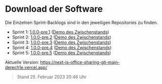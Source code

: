 # Download der Software

Die Einzelnen Sprint-Backlogs sind in den jeweiligen Repositories zu finden.

* Sprint 1: [1.0.0-pre.1](https://github.com/gz-bad-erzland-p2/NextJS-Office-Sharing/releases/tag/1.0.0-pre.1) ([Demo des Zwischenstands](https://next-js-office-sharing-d1cagefs2-derech1e.vercel.app/))
* Sprint 2: [1.0.0-pre.2](https://github.com/gz-bad-erzland-p2/NextJS-Office-Sharing/releases/tag/1.0.0-pre.2) ([Demo des Zwischenstands](https://next-js-office-sharing-7einwxfak-derech1e.vercel.app/))
* Sprint 3: [1.0.0-pre.3](https://github.com/gz-bad-erzland-p2/NextJS-Office-Sharing/releases/tag/1.0.0-pre.3) ([Demo des Zwischenstands](https://next-js-office-sharing-3y4canujo-derech1e.vercel.app/))
* Sprint 4: [1.0.0-pre.4](https://github.com/gz-bad-erzland-p2/NextJS-Office-Sharing/releases/tag/1.0.0-pre.4) ([Demo des Zwischenstands](https://next-js-office-sharing-rmjlnsr4k-derech1e.vercel.app/))
* Sprint 5: [1.0.0-pre.5](https://github.com/gz-bad-erzland-p2/NextJS-Office-Sharing/releases/tag/1.0.0-pre.5) ([Demo des Zwischenstands](https://next-js-office-sharing-563q41mlj-derech1e.vercel.app/))

Aktuelle Version: https://next-js-office-sharing-git-main-derech1e.vercel.app/

> Stand 25. Februar 2023 20:46 Uhr

[^1]: https://next-js-office-sharing-d1cagefs2-derech1e.vercel.app/ (10.12.2022)
[^2]: https://next-js-office-sharing-7einwxfak-derech1e.vercel.app/ (16.12.2022)
[^3]: https://next-js-office-sharing-3y4canujo-derech1e.vercel.app/ (09.01.2023)
[^4]: https://next-js-office-sharing-rmjlnsr4k-derech1e.vercel.app/ (14.01.2023)
[^5]: https://next-js-office-sharing-563q41mlj-derech1e.vercel.app/ (24.01.2023)